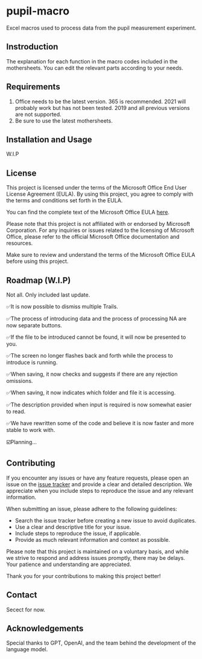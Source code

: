 #  pupil-macro

Excel macros used to process data from the pupil measurement experiment.

## Instroduction

The explanation for each function in the macro codes included in the mothersheets.
You can edit the relevant parts according to your needs.

## Requirements

1. Office needs to be the latest version. 365 is recommended. 2021 will probably work but has not been tested. 2019 and all previous versions are not supported.
2. Be sure to use the latest mothersheets.

## Installation and Usage

W.I.P

## License

This project is licensed under the terms of the Microsoft Office End User License Agreement (EULA). By using this project, you agree to comply with the terms and conditions set forth in the EULA.

You can find the complete text of the Microsoft Office EULA [here](https://www.microsoft.com/en-us/Useterms/Retail/Office/365/HomeUse/UseTerms_Retail_Office_365_HomeUse_EN_US).

Please note that this project is not affiliated with or endorsed by Microsoft Corporation. For any inquiries or issues related to the licensing of Microsoft Office, please refer to the official Microsoft Office documentation and resources.

Make sure to review and understand the terms of the Microsoft Office EULA before using this project.

## Roadmap (W.I.P)

Not all. Only included last update.

✅It is now possible to dismiss multiple Trails.

✅The process of introducing data and the process of processing NA are now separate buttons.

✅If the file to be introduced cannot be found, it will now be presented to you.

✅The screen no longer flashes back and forth while the process to introduce is running.

✅When saving, it now checks and suggests if there are any rejection omissions.

✅When saving, it now indicates which folder and file it is accessing.

✅The description provided when input is required is now somewhat easier to read.

✅We have rewritten some of the code and believe it is now faster and more stable to work with.

☑️Planning...

## Contributing

If you encounter any issues or have any feature requests, please open an issue on the [issue tracker](link-to-issue-tracker) and provide a clear and detailed description. We appreciate when you include steps to reproduce the issue and any relevant information.

When submitting an issue, please adhere to the following guidelines:

- Search the issue tracker before creating a new issue to avoid duplicates.
- Use a clear and descriptive title for your issue.
- Include steps to reproduce the issue, if applicable.
- Provide as much relevant information and context as possible.

Please note that this project is maintained on a voluntary basis, and while we strive to respond and address issues promptly, there may be delays. Your patience and understanding are appreciated.

Thank you for your contributions to making this project better!

## Contact

Secect for now.

## Acknowledgements

Special thanks to GPT, OpenAI, and the team behind the development of the language model.
